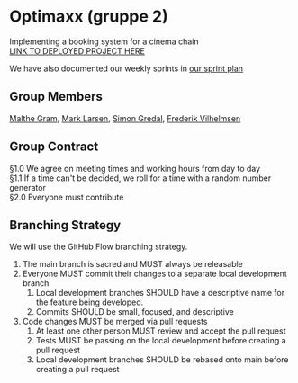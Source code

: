 # Optimaxx (gruppe 2)

Implementing a booking system for a cinema chain  
[LINK TO DEPLOYED PROJECT HERE](https://example.com/) 

We have also documented our weekly sprints in [our sprint plan](/miscelaneous/sprint-plan.md)

## Group Members
[Malthe Gram](https://github.com/MaltheGram), [Mark Larsen](https://github.com/mark3010),
[Simon Gredal](https://github.com/simongredal), [Frederik Vilhelmsen](https://github.com/frederikmahipal)  

## Group Contract
§1.0  We agree on meeting times and working hours from day to day  
§1.1  If a time can't be decided, we roll for a time with a random number generator  
§2.0  Everyone must contribute

## Branching Strategy 
We will use the GitHub Flow branching strategy.
1. The main branch is sacred and MUST always be releasable
2. Everyone MUST commit their changes to a separate local development branch 
   1. Local development branches SHOULD have a descriptive name for the feature being developed.
   2. Commits SHOULD be small, focused, and descriptive
3. Code changes MUST be merged via pull requests
   1. At least one other person MUST review and accept the pull request
   2. Tests MUST be passing on the local development before creating a pull request
   3. Local development branches SHOULD be rebased onto main before creating a pull request
 

